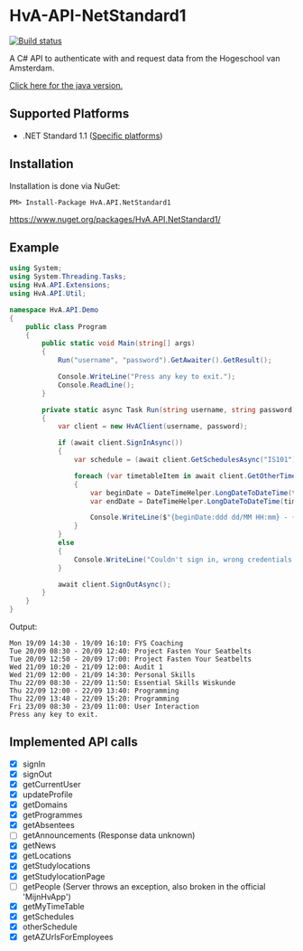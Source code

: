 # HvA-API-NetStandard1

[![Build status](https://ci.appveyor.com/api/projects/status/8ci60nhsjxawhmbt?svg=true)](https://ci.appveyor.com/project/AeonLucid/hva-api-netstandard1)

A C# API to authenticate with and request data from the Hogeschool van Amsterdam.

[Click here for the java version.](https://github.com/AeonLucid/HvA-API-Java)

## Supported Platforms

* .NET Standard 1.1 ([Specific platforms](https://github.com/dotnet/corefx/blob/master/Documentation/architecture/net-platform-standard.md#mapping-the-net-platform-standard-to-platforms))

## Installation
Installation is done via NuGet:

    PM> Install-Package HvA.API.NetStandard1
	
https://www.nuget.org/packages/HvA.API.NetStandard1/

## Example

```csharp
using System;
using System.Threading.Tasks;
using HvA.API.Extensions;
using HvA.API.Util;

namespace HvA.API.Demo
{
    public class Program
    {
        public static void Main(string[] args)
        {
            Run("username", "password").GetAwaiter().GetResult();

            Console.WriteLine("Press any key to exit.");
            Console.ReadLine();
        }

        private static async Task Run(string username, string password)
        {
            var client = new HvAClient(username, password);

            if (await client.SignInAsync())
            {
                var schedule = (await client.GetSchedulesAsync("IS101"))[0];

                foreach (var timetableItem in await client.GetOtherTimeTableAsync(schedule.Value, DateTime.Now.GetIso8601WeekOfYear()))
                {
                    var beginDate = DateTimeHelper.LongDateToDateTime(timetableItem.StartDate).ToLocalTime();
                    var endDate = DateTimeHelper.LongDateToDateTime(timetableItem.EndDate).ToLocalTime();

                    Console.WriteLine($"{beginDate:ddd dd/MM HH:mm} - {endDate:dd/MM HH:mm}: " + timetableItem.ActivityDescription);
                }
            }
            else
            {
                Console.WriteLine("Couldn't sign in, wrong credentials specified.");
            }

            await client.SignOutAsync();
        }
    }
}
```

Output:
```
Mon 19/09 14:30 - 19/09 16:10: FYS Coaching
Tue 20/09 08:30 - 20/09 12:40: Project Fasten Your Seatbelts
Tue 20/09 12:50 - 20/09 17:00: Project Fasten Your Seatbelts
Wed 21/09 10:20 - 21/09 12:00: Audit 1
Wed 21/09 12:00 - 21/09 14:30: Personal Skills
Thu 22/09 08:30 - 22/09 11:50: Essential Skills Wiskunde
Thu 22/09 12:00 - 22/09 13:40: Programming
Thu 22/09 13:40 - 22/09 15:20: Programming
Fri 23/09 08:30 - 23/09 11:00: User Interaction
Press any key to exit.
```

## Implemented API calls

- [x] signIn
- [x] signOut
- [x] getCurrentUser
- [x] updateProfile
- [x] getDomains
- [x] getProgrammes
- [x] getAbsentees
- [ ] getAnnouncements (Response data unknown)
- [x] getNews
- [x] getLocations
- [x] getStudylocations
- [x] getStudylocationPage
- [ ] getPeople (Server throws an exception, also broken in the official 'MijnHvApp')
- [x] getMyTimeTable
- [x] getSchedules
- [x] otherSchedule
- [x] getAZUrlsForEmployees